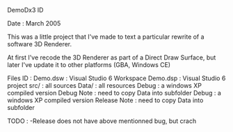 DemoDx3 ID

Date : March 2005

This was a little project that I've made to text a particular rewrite of a software 3D Renderer. 

At first I've recode the 3D Renderer as part of a Direct Draw Surface, but later I've update it to other platforms (GBA, Windows CE)


Files ID :
Demo.dsw : Visual Studio 6 Workspace
Demo.dsp : Visual Studio 6 project
src/ : all sources
Data/ : all resources
Debug : a windows XP compiled version Debug
	Note : need to copy Data into subfolder
Debug : a windows XP compiled version Release
	Note : need to copy Data into subfolder


TODO : 
-Release does not have above mentionned bug, but crach

